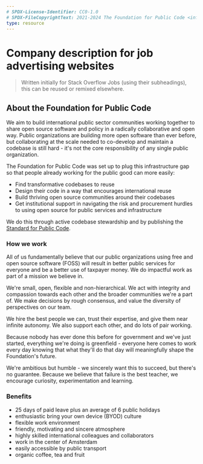 ```yaml
---
# SPDX-License-Identifier: CC0-1.0
# SPDX-FileCopyrightText: 2021-2024 The Foundation for Public Code <info@publiccode.net>
type: resource
---
```


# Company description for job advertising websites

> Written initially for Stack Overflow Jobs (using their subheadings), this can be reused or remixed elsewhere.

## About the Foundation for Public Code

We aim to build international public sector communities working together to share open source software and policy in a radically collaborative and open way. Public organizations are building more open software than ever before, but collaborating at the scale needed to co-develop and maintain a codebase is still hard - it's not the core responsibility of any single public organization.

The Foundation for Public Code was set up to plug this infrastructure gap so that people already working for the public good can more easily:

* Find transformative codebases to reuse
* Design their code in a way that encourages international reuse
* Build thriving open source communities around their codebases
* Get institutional support in navigating the risk and procurement hurdles to using open source for public services and infrastructure

We do this through active codebase stewardship and by publishing the [Standard for Public Code](https://standard.publiccode.net/).

### How we work

All of us fundamentally believe that our public organizations using free and open source software (FOSS) will result in better public services for everyone and be a better use of taxpayer money. We do impactful work as part of a mission we believe in.

We're small, open, flexible and non-hierarchical. We act with integrity and compassion towards each other and the broader communities we're a part of. We make decisions by rough consensus, and value the diversity of perspectives on our team.

We hire the best people we can, trust their expertise, and give them near infinite autonomy. We also support each other, and do lots of pair working.

Because nobody has ever done this before for government and we've just started, everything we're doing is greenfield - everyone here comes to work every day knowing that what they'll do that day will meaningfully shape the Foundation's future.

We're ambitious but humble - we sincerely want this to succeed, but there's no guarantee. Because we believe that failure is the best teacher, we encourage curiosity, experimentation and learning.

### Benefits

* 25 days of paid leave plus an average of 6 public holidays
* enthusiastic bring your own device (BYOD) culture
* flexible work environment
* friendly, motivating and sincere atmosphere
* highly skilled international colleagues and collaborators
* work in the center of Amsterdam
* easily accessible by public transport
* organic coffee, tea and fruit
